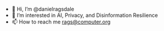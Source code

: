- 👋 Hi, I’m @danielragsdale
- 👀 I’m interested in AI, Privacy, and Disinformation Resilience 
- 📫 How to reach me rags@computer.org

<!---
danielragsdale/danielragsdale is a ✨ special ✨ repository because its `README.md` (this file) appears on your GitHub profile.
You can click the Preview link to take a look at your changes.
--->
